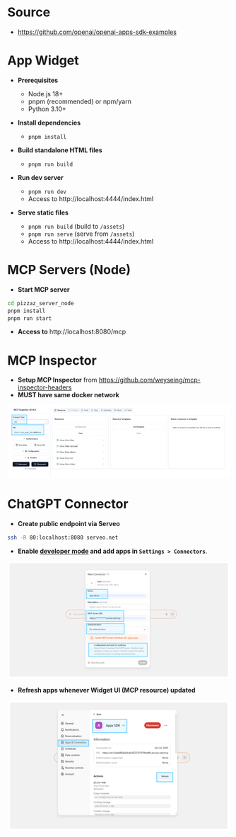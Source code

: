 # Source
- https://github.com/openai/openai-apps-sdk-examples

# App Widget 

- **Prerequisites**
    - Node.js 18+
    - pnpm (recommended) or npm/yarn
    - Python 3.10+

- **Install dependencies**
    - `pnpm install`

- **Build standalone HTML files**
    - `pnpm run build`

- **Run dev server**
    - `pnpm run dev`
    - Access to http://localhost:4444/index.html

- **Serve static files**
    - `pnpm run build` (build to `/assets`)
    - `pnpm run serve` (serve from `/assets`)
    - Access to http://localhost:4444/index.html

# MCP Servers (Node)
- **Start MCP server**
```bash
cd pizzaz_server_node
pnpm install
pnpm run start
```
- **Access to** http://localhost:8080/mcp

# MCP Inspector
- **Setup MCP Inspector** from https://github.com/weyseing/mcp-inspector-headers
- **MUST have same docker network**

![mcp-inspector](./img/1.PNG)

# ChatGPT Connector
- **Create public endpoint via Serveo**
```bash
ssh -R 80:localhost:8080 serveo.net
```

- **Enable [developer mode](https://platform.openai.com/docs/guides/developer-mode) and add apps in `Settings > Connectors`**.

![mcp-inspector](./img/2.PNG)

- **Refresh apps whenever Widget UI (MCP resource) updated**

![mcp-inspector](./img/3.PNG)